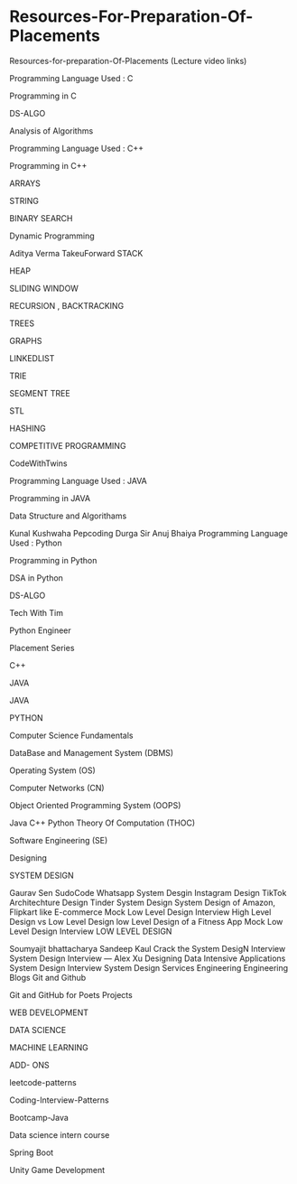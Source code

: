 # Resources-For-Preparation-Of-Placements

Resources-for-preparation-Of-Placements (Lecture video links)

Programming Language Used : C

Programming in C

DS-ALGO

Analysis of Algorithms

Programming Language Used : C++

Programming in C++

ARRAYS

STRING

BINARY SEARCH

Dynamic Programming

Aditya Verma
TakeuForward
STACK

HEAP

SLIDING WINDOW

RECURSION , BACKTRACKING

TREES

GRAPHS

LINKEDLIST

TRIE

SEGMENT TREE

STL

HASHING

COMPETITIVE PROGRAMMING

CodeWithTwins

Programming Language Used : JAVA

Programming in JAVA

Data Structure and Algorithams

Kunal Kushwaha
Pepcoding
Durga Sir
Anuj Bhaiya
Programming Language Used : Python

Programming in Python

DSA in Python

DS-ALGO

Tech With Tim

Python Engineer

Placement Series

C++

JAVA

JAVA

PYTHON

Computer Science Fundamentals

DataBase and Management System (DBMS)

Operating System (OS)

Computer Networks (CN)

Object Oriented Programming System (OOPS)

Java
C++
Python
Theory Of Computation (THOC)

Software Engineering (SE)

Designing

SYSTEM DESIGN

Gaurav Sen
SudoCode
Whatsapp System Desgin
Instagram Design
TikTok Architechture Design
Tinder System Design
System Design of Amazon, Flipkart like E-commerce
Mock Low Level Design Interview
High Level Design vs Low Level Design
low Level Design of a Fitness App
Mock Low Level Design Interview
LOW LEVEL DESIGN

Soumyajit bhattacharya
Sandeep Kaul
Crack the System DesigN Interview
System Design Interview — Alex Xu
Designing Data Intensive Applications
System Design Interview
System Design
Services Engineering
Engineering Blogs
Git and Github

Git and GitHub for Poets
Projects

WEB DEVELOPMENT

DATA SCIENCE

MACHINE LEARNING

ADD- ONS

leetcode-patterns

Coding-Interview-Patterns

Bootcamp-Java

Data science intern course

Spring Boot

Unity Game Development
